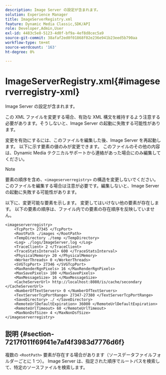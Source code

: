 ```yaml
---
description: Image Server の設定が含まれます。
solution: Experience Manager
title: ImageServerRegistry.xml
feature: Dynamic Media Classic,SDK/API
role: Developer,Admin,User
exl-id: 4483c5e8-5123-4d0f-bf9a-4ef8d8cec5a9
source-git-commit: 38afaf2ed0f01868f02e236e941b23eed5b790aa
workflow-type: tm+mt
source-wordcount: '163'
ht-degree: 0%

---
```


# ImageServerRegistry.xml{#imageserverregistry-xml}

Image Server の設定が含まれます。

この XML ファイルを変更する場合、有効な XML 構文を維持するよう注意する必要があります。そうしないと、Image Server の起動に失敗する可能性があります。

変更を有効にするには、このファイルを編集した後、Image Server を再起動します。 以下に示す要素の値のみが変更できます。 このファイルのその他の内容は、Dynamic Media テクニカルサポートから連絡があった場合にのみ編集してください。

>[!NOTE]
>
>要素の順序を含め、`<imageserverregistry>` の構造を変更しないでください。 このファイルを編集する場合は注意が必要です。編集しないと、Image Server の起動に失敗する可能性があります。

以下に、変更可能な要素を示します。 変更してはいけない他の要素が存在します。 以下の要素の順序は、ファイル内での要素の存在順序を反映していません。

```
<imageserverregistry>
    <TcpPort> 27345 </TcpPort>    
    <RootPath ./images </RootPath>
    <TempDirectory ./temp </TempDirectory>
    <Log> ./logs/ImageServer.log </Log>
    <TraceClient> 2 </TraceClient>
    <TraceStatsInterval> 600 </TraceStatsInterval>
    <PhysicalMemory> 20 </PhysicalMemory>
    <WorkerThreads> 0 </WorkerThreads>
    <SVGTcpPort> 27346 </SVGTcpPort>
    <MaxRenderRgnPixels> 16 </MaxRenderRgnPixels>
    <MaxSavePixels> 100 </MaxSavePixels>
    <MaxMessageSize> 16 </MaxMessageSize>
    <CacheServerUrl> http://localhost:8080/is/cache/secondary </CacheServerUrl>
    <NumberOfTextServers> 0 </NumberOfTextServers>
    <TextServerTcpPortRange> 27347-27380 </TextServerTcpPortRange>
    <SaveDirectory> ./ </SaveDirectory>
    <RemoteUrlDefaultExpiration> 36000 </RemoteUrlDefaultExpiration>
    <RemoteUrlTimeout> 60 </RemoteUrlTimeout>
    <MaxNonDsfSize> 4 </MaxNonDsfSize>
</imageserverregistry>
```

## 説明 {#section-7217f011f69f41e7af4f3983d7776d6f}

複数の `<RootPath>` 要素が存在する場合があります（ソースデータファイルフォルダーごとに 1 つ）。 Image Server は、指定された順序でルートパスを検索して、特定のソースファイルを検索します。
